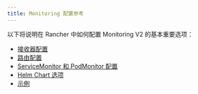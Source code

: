 ```yaml
---
title: Monitoring 配置参考
---
```


<head>
  <link rel="canonical" href="https://ranchermanager.docs.rancher.com/zh/reference-guides/monitoring-v2-configuration"/>
</head>

以下将说明在 Rancher 中如何配置 Monitoring V2 的基本重要选项：

- [接收器配置](receivers.md)
- [路由配置](routes.md)
- [ServiceMonitor 和 PodMonitor 配置](servicemonitors-and-podmonitors.md)
- [Helm Chart 选项](helm-chart-options.md)
- [示例](examples.md)